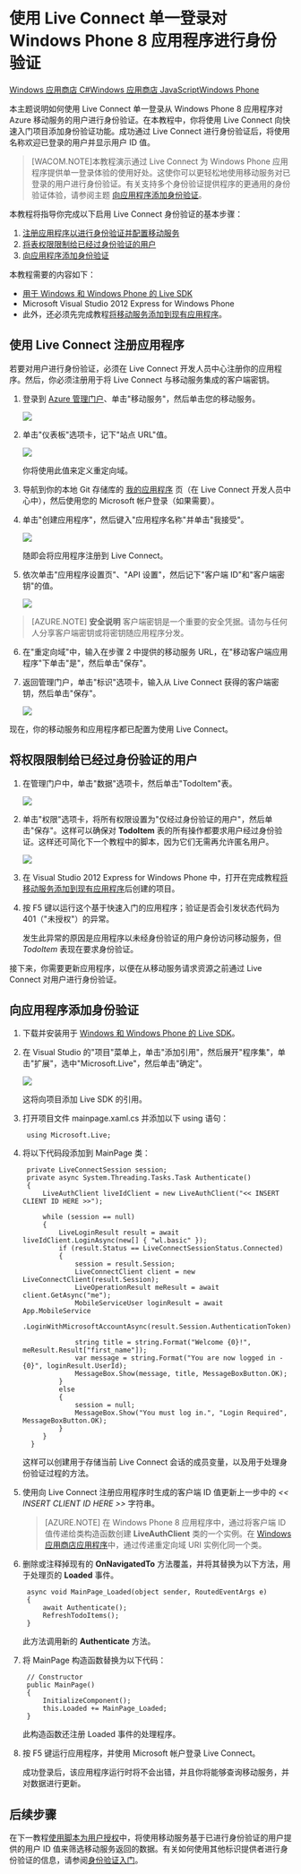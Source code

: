 <properties linkid="develop-mobile-tutorials-single-sign-on-windows-8-wp8" urlDisplayName="使用单一登录进行身份验证" pageTitle="使用 Live Connect 进行应用程序身份验证 (Windows Phone) | 移动开发人员中心" metaKeywords="" description="了解如何通过 Windows Phone 应用程序在 Azure 移动服务中使用 Live Connect 单一登录。" metaCanonical="" services="" documentationCenter="Mobile" title="Authenticate your Windows Phone 8 app with Live Connect single sign-on" authors="glenga" solutions="" manager="" editor="" />
<tags ms.service=""
    ms.date="11/22/2014"
    wacn.date="04/11/2015"
    />




# 使用 Live Connect 单一登录对 Windows Phone 8 应用程序进行身份验证

<div class="dev-center-tutorial-selector sublanding"> 
	<a href="/zh-cn/documentation/articles/mobile-services-windows-store-dotnet-single-sign-on/" title="Windows Store C#">Windows 应用商店 C#</a><a href="/zh-cn/documentation/articles/mobile-services-windows-store-javascript-single-sign-on/" title="Windows Store JavaScript">Windows 应用商店 JavaScript</a><a href="/zh-cn/documentation/articles/mobile-services-windows-phone-single-sign-on/" title="Windows Phone" class="current">Windows Phone</a>
</div>	

本主题说明如何使用 Live Connect 单一登录从 Windows Phone 8 应用程序对 Azure 移动服务的用户进行身份验证。在本教程中，你将使用 Live Connect 向快速入门项目添加身份验证功能。成功通过 Live Connect 进行身份验证后，将使用名称欢迎已登录的用户并显示用户 ID 值。  

>[WACOM.NOTE]本教程演示通过 Live Connect 为 Windows Phone 应用程序提供单一登录体验的使用好处。这使你可以更轻松地使用移动服务对已登录的用户进行身份验证。有关支持多个身份验证提供程序的更通用的身份验证体验，请参阅主题 <a href="/zh-cn/documentation/articles/mobile-services-windows-phone-get-started-users">向应用程序添加身份验证</a>。 

本教程将指导你完成以下启用 Live Connect 身份验证的基本步骤：

1. [注册应用程序以进行身份验证并配置移动服务]
2. [将表权限限制给已经过身份验证的用户]
3. [向应用程序添加身份验证]

本教程需要的内容如下：

+ [用于 Windows 和 Windows Phone 的 Live SDK]
+ Microsoft Visual Studio 2012 Express for Windows Phone
+ 此外，还必须先完成教程[将移动服务添加到现有应用程序]。

<h2><a name="register"></a>使用 Live Connect 注册应用程序</h2>

若要对用户进行身份验证，必须在 Live Connect 开发人员中心注册你的应用程序。然后，你必须注册用于将 Live Connect 与移动服务集成的客户端密钥。

1. 登录到 [Azure 管理门户]、单击"移动服务"，然后单击您的移动服务。

   	![][4]

2. 单击"仪表板"选项卡，记下"站点 URL"值。

   	![][5]

    你将使用此值来定义重定向域。

3. 导航到你的本地 Git 存储库的 <a href="http://go.microsoft.com/fwlink/p/?LinkId=262039" target="_blank">我的应用程序</a> 页（在 Live Connect 开发人员中心中），然后使用您的 Microsoft 帐户登录（如果需要）。 

4. 单击"创建应用程序"，然后键入"应用程序名称"并单击"我接受"。

   	![][1] 

   	随即会将应用程序注册到 Live Connect。

5. 依次单击"应用程序设置页"、"API 设置"，然后记下"客户端 ID"和"客户端密钥"的值。 

   	![][2]

 > [AZURE.NOTE] **安全说明** 客户端密钥是一个重要的安全凭据。请勿与任何人分享客户端密钥或将密钥随应用程序分发。

6. 在"重定向域"中，输入在步骤 2 中提供的移动服务 URL，在"移动客户端应用程序"下单击"是"，然后单击"保存"。

7. 返回管理门户，单击"标识"选项卡，输入从 Live Connect 获得的客户端密钥，然后单击"保存"。

   	![][13]

现在，你的移动服务和应用程序都已配置为使用 Live Connect。

<h2><a name="permissions"></a>将权限限制给已经过身份验证的用户</h2>

1. 在管理门户中，单击"数据"选项卡，然后单击"TodoItem"表。 

   	![][14]

2. 单击"权限"选项卡，将所有权限设置为"仅经过身份验证的用户"，然后单击"保存"。这样可以确保对 **TodoItem** 表的所有操作都要求用户经过身份验证。这样还可简化下一个教程中的脚本，因为它们无需再允许匿名用户。

   	![][15]

3. 在 Visual Studio 2012 Express for Windows Phone 中，打开在完成教程[将移动服务添加到现有应用程序]后创建的项目。 

4. 按 F5 键以运行这个基于快速入门的应用程序；验证是否会引发状态代码为 401（"未授权"）的异常。 
   
   	发生此异常的原因是应用程序以未经身份验证的用户身份访问移动服务，但 _TodoItem_ 表现在要求身份验证。

接下来，你需要更新应用程序，以便在从移动服务请求资源之前通过 Live Connect 对用户进行身份验证。

<h2><a name="add-authentication"></a>向应用程序添加身份验证</h2>

1. 下载并安装用于 [Windows 和 Windows Phone 的 Live SDK](http://go.microsoft.com/fwlink/p/?LinkId=262253)。

2. 在 Visual Studio 的"项目"菜单上，单击"添加引用"，然后展开"程序集"，单击"扩展"，选中"Microsoft.Live"，然后单击"确定"。 

   	![][16]

  	这将向项目添加 Live SDK 的引用。

5. 打开项目文件 mainpage.xaml.cs 并添加以下 using 语句：

        using Microsoft.Live;      

6. 将以下代码段添加到 MainPage 类：
	
        private LiveConnectSession session;
        private async System.Threading.Tasks.Task Authenticate()
        {
            LiveAuthClient liveIdClient = new LiveAuthClient("<< INSERT CLIENT ID HERE >>");

            while (session == null)
            {
                LiveLoginResult result = await liveIdClient.LoginAsync(new[] { "wl.basic" });
                if (result.Status == LiveConnectSessionStatus.Connected)
                {
                    session = result.Session;
                    LiveConnectClient client = new LiveConnectClient(result.Session);
                    LiveOperationResult meResult = await client.GetAsync("me");
                    MobileServiceUser loginResult = await App.MobileService
                        .LoginWithMicrosoftAccountAsync(result.Session.AuthenticationToken);

                    string title = string.Format("Welcome {0}!", meResult.Result["first_name"]);
                    var message = string.Format("You are now logged in - {0}", loginResult.UserId);
                    MessageBox.Show(message, title, MessageBoxButton.OK);                    
                }
                else
                {
                    session = null;
                    MessageBox.Show("You must log in.", "Login Required", MessageBoxButton.OK);                    
                }
            }
         }

    这样可以创建用于存储当前 Live Connect 会话的成员变量，以及用于处理身份验证过程的方法。

7. 使用向 Live Connect 注册应用程序时生成的客户端 ID 值更新上一步中的 _<< INSERT CLIENT ID HERE >>_ 字符串。

    > [AZURE.NOTE] 在 Windows Phone 8 应用程序中，通过将客户端 ID 值传递给类构造函数创建 **LiveAuthClient** 类的一个实例。在 [Windows 应用商店应用程序](/zh-cn/documentation/articles/mobile-services-windows-store-dotnet-single-sign-on/)中，通过传递重定向域 URI 实例化同一个类。

8. 删除或注释掉现有的 **OnNavigatedTo** 方法覆盖，并将其替换为以下方法，用于处理页的 **Loaded** 事件。 

        async void MainPage_Loaded(object sender, RoutedEventArgs e)
        {
            await Authenticate();
            RefreshTodoItems();
        }

   	此方法调用新的 **Authenticate** 方法。 

9. 将 MainPage 构造函数替换为以下代码：

        // Constructor
        public MainPage()
        {
            InitializeComponent();
            this.Loaded += MainPage_Loaded;
        }

   	此构造函数还注册 Loaded 事件的处理程序。
		
9. 按 F5 键运行应用程序，并使用 Microsoft 帐户登录 Live Connect。 

   	成功登录后，该应用程序运行时将不会出错，并且你将能够查询移动服务，并对数据进行更新。

## <a name="next-steps"> </a>后续步骤

在下一教程[使用脚本为用户授权]中，将使用移动服务基于已进行身份验证的用户提供的用户 ID 值来筛选移动服务返回的数据。有关如何使用其他标识提供者进行身份验证的信息，请参阅[身份验证入门]。 

<!-- Anchors. -->
[注册应用程序以进行身份验证并配置移动服务]: #register
[将表权限限制给已经过身份验证的用户]: #permissions
[向应用程序添加身份验证]: #add-authentication
[后续步骤]:#next-steps

<!-- Images. -->
[1]: ./media/mobile-services-windows-phone-single-sign-on/mobile-services-live-connect-add-app.png
[2]: ./media/mobile-services-windows-phone-single-sign-on/mobile-live-connect-app-api-settings-mobile.png
[4]: ./media/mobile-services-windows-phone-single-sign-on/mobile-services-selection.png
[5]: ./media/mobile-services-windows-phone-single-sign-on/mobile-service-uri.png

[13]: ./media/mobile-services-windows-phone-single-sign-on/mobile-identity-tab-ma-only.png
[14]: ./media/mobile-services-windows-phone-single-sign-on/mobile-portal-data-tables.png
[15]: ./media/mobile-services-windows-phone-single-sign-on/mobile-portal-change-table-perms.png
[16]: ./media/mobile-services-windows-phone-single-sign-on/mobile-add-reference-live-wp8.png

<!-- URLs. -->
[我的应用程序]: http://go.microsoft.com/fwlink/p/?LinkId=262039
[用于 Windows 和 Windows Phone 的 Live SDK]: http://go.microsoft.com/fwlink/p/?LinkId=262253
[将移动服务添加到现有应用程序]: /zh-cn/documentation/articles/mobile-services-windows-phone-get-started-data/
[身份验证入门]: /zh-cn/documentation/articles/mobile-services-windows-phone-get-started-users
[使用脚本为用户授权]: /zh-cn/documentation/articles/mobile-services-windows-phone-authorize-users-in-scripts/

[Azure 管理门户]: https://manage.windowsazure.cn/
